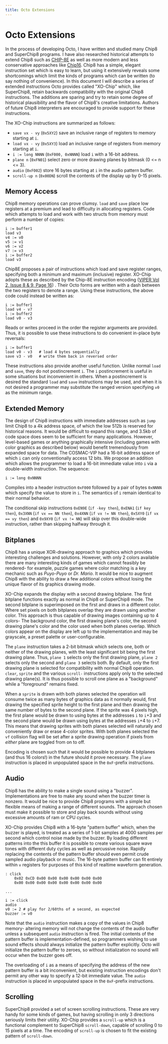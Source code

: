 ```yaml
---
title: Octo Extensions
---
```


Octo Extensions
===============
In the process of developing Octo, I have written and studied many Chip8 and SuperChip8 programs. I have also researched historical attempts to extend Chip8 such as [CHIP-8E](http://mattmik.com/downloads/viper/Volume2Issue08_09.pdf) as well as more modern and less conservative approaches like [Chip16](https://github.com/chip16/chip16). Chip8 has a simple, elegant instruction set which is easy to learn, but using it extensively reveals some shortcomings which limit the kinds of programs which can be written (to say nothing of convenience). In this document I will describe a series of extended instructions Octo provides called "XO-Chip" which, like SuperChip8, retain backwards compatibility with the original Chip8 instructions. The additions are sparing and try to retain some degree of historical plausibility and the flavor of Chip8's creative limitations. Authors of future Chip8 interpreters are encouraged to provide support for these instructions.

The XO-Chip instructions are summarized as follows:

- `save vx - vy` (`0x5XY2`) save an inclusive range of registers to memory starting at `i`.
- `load vx - vy` (`0x5XY3`) load an inclusive range of registers from memory starting at `i`.
- `i := long NNNN` (`0xF000, 0xNNNN`) load `i` with a 16-bit address.
- `plane n` (`0xFN01`) select zero or more drawing planes by bitmask (0 <= n <= 3).
- `audio` (`0xF002`) store 16 bytes starting at `i` in the audio pattern buffer.
- `scroll-up n` (`0x00DN`) scroll the contents of the display up by 0-15 pixels.

Memory Access
-------------
Chip8 memory operations can prove clumsy. `load` and `save` place low registers at a premium and lead to difficulty in allocating registers. Code which attempts to load and work with two structs from memory must perform a number of copies:

	i := buffer1
	load v3
	v4 := v0
	v5 := v1
	v6 := v2
	v7 := v3
	i := buffer2
	load v3

Chip8E proposes a pair of instructions which load and save register ranges, specifying both a minimum and maximum (inclusive) register. XO-Chip adopts these as described by the Chip-8E instruction encoding ([VIPER Vol 2, Issue 8 & 9, Page 16](http://www.mattmik.com/files/viper/Volume2Issue08_09.pdf)) . Their Octo forms are written with a dash between the two registers to denote a range. Using these instructions, the above code could instead be written as:

	i := buffer1
	load v4 - v7
	i := buffer2
	load v0 - v3

Reads or writes proceed in the order the register arguments are provided. Thus, it is possible to use these instructions to do convenient in-place byte reversals:

	i := buffer1
	load v0 - v3   # load 4 bytes sequentially
	save v3 - v0   # write them back in reversed order

These instructions also provide another useful function. Unlike normal `load` and `save`, they do not postincrement `i`. The `i` postincrement is useful in some situations but inconvenient in others. When a postincrement is desired the standard `load` and `save` instructions may be used, and when it is not desired a programmer may substitute the ranged version specifying `v0` as the minimum range.

Extended Memory
---------------
The design of Chip8 instructions with immediate addresses such as `jump` limit Chip8 to a 4k address space, of which the low 512b is reserved for historical reasons. It would be difficult to expand this range, and 3.5kb of code space does seem to be sufficient for many applications. However, level-based games or anything graphically intensive (including games with color graphics as described below) would benefit tremendously from expanded space for data. The COSMAC-VIP had a 16-bit address space of which `i` can only conventionally access 12 bits. We propose an addition which allows the programmer to load a 16-bit immediate value into `i` via a double-width instruction. The sequence:

	i := long 0xNNNN

Compiles into a header instruction `0xF000` followed by a pair of bytes `0xNNNN` which specify the value to store in `i`. The semantics of `i` remain identical to their normal behavior.

The conditional skip instructions `0xEN9E` (`if -key then`), `0xENA1` (`if key then`), `0x3XNN` (`if vx == NN then`), `0x4XNN` (`if vx != NN then`), `0x5XY0` (`if vx == vy then`) and `0x9XY0` (`if vx != NN`) will skip over this double-wide instruction, rather than skipping halfway through it.

Bitplanes
---------
Chip8 has a unique XOR-drawing approach to graphics which provides interesting challenges and solutions. However, with only 2 colors available there are many interesting kinds of games which cannot feasibly be rendered- for example, puzzle games where color matching is a key mechanic such as _Puyo-Puyo_ or _Dr. Mario_. It would be nice to augment Chip8 with the ability to draw a few additional colors without losing the unique flavor of its graphics drawing mode.

XO-Chip expands the display with a second drawing bitplane. The first bitplane functions exactly as normal in Chip8 or SuperChip8 mode. The second bitplane is superimposed on the first and draws in a different color. Where set pixels on both bitplanes overlap they are drawn using another color. This approach is thus capable of drawing images containing up to 4 colors- The background color, the first drawing plane's color, the second drawing plane's color and the color used when both planes overlap. Which colors appear on the display are left up to the implementation and may be grayscale, a preset palette or user-configurable.

The `plane` instruction takes a 2-bit bitmask which selects one, both or neither of the drawing planes, with the least significant bit being the first drawing plane. Thus, `plane 1` selects only the first drawing plane, `plane 2` selects only the second and `plane 3` selects both. By default, only the first drawing plane is selected for compatibility with normal Chip8 operation. `clear`, `sprite` and the various `scroll-` instructions apply only to the selected drawing plane(s). It is thus possible to scroll one plane as a "background" while a "foreground" remains fixed.

When a `sprite` is drawn with both planes selected the operation will consume twice as many bytes of graphics data as it normally would, first drawing the specified sprite height to the first plane and then drawing the same number of bytes to the second plane. If the sprite was 4 pixels high, the first plane would be drawn to using bytes at the addresses `i` to `i`+3 and the second plane would be drawn using bytes at the addresses `i`+4 to `i`+7. This means that drawing sprites with both planes selected will naturally and conveniently draw or erase 4-color sprites. With both planes selected the `vf` collision flag will be set after a sprite drawing operation if pixels from _either_ plane are toggled from on to off.

Encoding is chosen such that it would be possible to provide 4 bitplanes (and thus 16 colors!) in the future should it prove necessary. The `plane` instruction is placed in unpopulated space in the `0xF`-prefix instructions.

Audio
-----
Chip8 has the ability to make a single sound using a "buzzer". Implementations are free to make any sound when the buzzer timer is nonzero. It would be nice to provide Chip8 programs with a simple but flexible means of making a range of different sounds. The approach chosen must make it possible to store and play back sounds without using excessive amounts of ram or CPU cycles.

XO-Chip provides Chip8 with a 16-byte "pattern buffer" which, when the buzzer is played, is treated as a series of 1-bit samples at 4000 samples per second which control noise made by the buzzer. By loading different patterns into the this buffer it is possible to create various square wave tones with different duty cycles as well as percussive noise. Rapidly replacing the contents of the pattern buffer should even permit crude sampled audio playback or music. The 16-byte pattern buffer can fit entirely within `v` registers for purposes of this kind of realtime waveform generation.

	: click
		0x02 0xCD 0x00 0x00 0x00 0x00 0x00 0x00
		0x00 0x00 0x00 0x00 0x00 0x00 0x00 0x00
	
	...
	
	i := click
	audio
	v0 := 2 # play for 2/60ths of a second, as expected
	buzzer := v0

Note that the `audio` instruction makes a copy of the values in Chip8 memory- altering memory will not change the contents of the audio buffer unless a subsequent `audio` instruction is fired. The initial contents of the pattern buffer is implementation-defined, so programmers wishing to use sound effects should always initialize the pattern buffer explicitly. Octo will initialize the pattern buffer to zeroes, so without initialization no sound will occur when the buzzer goes off. 

The overloading of `i` as a means of specifying the address of the new pattern buffer is a bit inconvenient, but existing instruction encodings don't permit any other way to specify a 12-bit immediate value. The `audio` instruction is placed in unpopulated space in the `0xF`-prefix instructions.

Scrolling
---------
SuperChip8 provided a set of screen scrolling instructions. These are very handy for some kinds of games, but having scrolling in only 3 directions seriously limits their utility. XO-Chip provides a `scroll-up` which is a functional complement to SuperChip8 `scroll-down`, capable of scrolling 0 to 15 pixels at a time. The encoding of `scroll-up` is chosen to fit the existing pattern of `scroll-down`.
